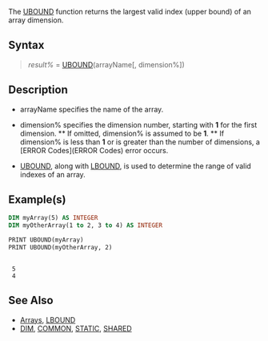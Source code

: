 The [UBOUND](UBOUND) function returns the largest valid index (upper bound) of an array dimension.


## Syntax

> *result%* = [UBOUND](UBOUND)(arrayName[, dimension%])


## Description

* arrayName specifies the name of the array.

* dimension% specifies the dimension number, starting with **1** for the first dimension.
** If omitted, dimension% is assumed to be **1**.
** If dimension% is less than **1** or is greater than the number of dimensions, a [ERROR Codes](ERROR Codes) error occurs.

* [UBOUND](UBOUND), along with [LBOUND](LBOUND), is used to determine the range of valid indexes of an array.


## Example(s)


```vb
DIM myArray(5) AS INTEGER
DIM myOtherArray(1 to 2, 3 to 4) AS INTEGER

PRINT UBOUND(myArray)
PRINT UBOUND(myOtherArray, 2)

```

```text

 5
 4

```



## See Also

* [Arrays](Arrays), [LBOUND](LBOUND)
* [DIM](DIM), [COMMON](COMMON), [STATIC](STATIC), [SHARED](SHARED)




